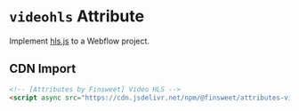 # `videohls` Attribute

Implement [hls.js](https://github.com/video-dev/hls.js/) to a Webflow project.

## CDN Import

```html
<!-- [Attributes by Finsweet] Video HLS -->
<script async src="https://cdn.jsdelivr.net/npm/@finsweet/attributes-videohls@1/videohls.js"></script>
```
